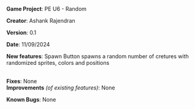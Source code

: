   
**Game Project**:  PE U6 - Random

**Creator**:  Ashank Rajendran

**Version**:   0.1

**Date**: 11/09/2024

**New features**:
Spawn Button spawns a random number of cretures with randomized sprites, colors and positions

﻿  
**Fixes**:
None
﻿  
**Improvements** *(of existing features)*:
None

**Known Bugs**:
None

﻿  
